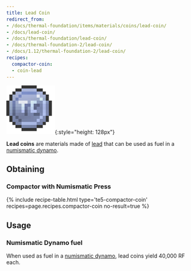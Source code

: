 ```yaml
---
title: Lead Coin
redirect_from:
- /docs/thermal-foundation/items/materials/coins/lead-coin/
- /docs/lead-coin/
- /docs/thermal-foundation/lead-coin/
- /docs/thermal-foundation-2/lead-coin/
- /docs/1.12/thermal-foundation-2/lead-coin/
recipes:
  compactor-coin:
  - coin-lead
---
```


![Lead coin](/assets/images/thermal-foundation-2/coin-lead.png){:style="height: 128px"}


**Lead coins** are materials made of [lead](/docs/1.12/thermal-foundation/lead-ingot/) that can be used
as fuel in a [numismatic dynamo](/docs/1.12/thermal-expansion/numismatic-dynamo/).


Obtaining
---------

### Compactor with Numismatic Press
{% include recipe-table.html type='te5-compactor-coin' recipes=page.recipes.compactor-coin no-result=true %}


Usage
-----

### Numismatic Dynamo fuel
When used as fuel in a [numismatic dynamo](/docs/1.12/thermal-expansion/numismatic-dynamo/), lead coins
yield 40,000 RF each.
